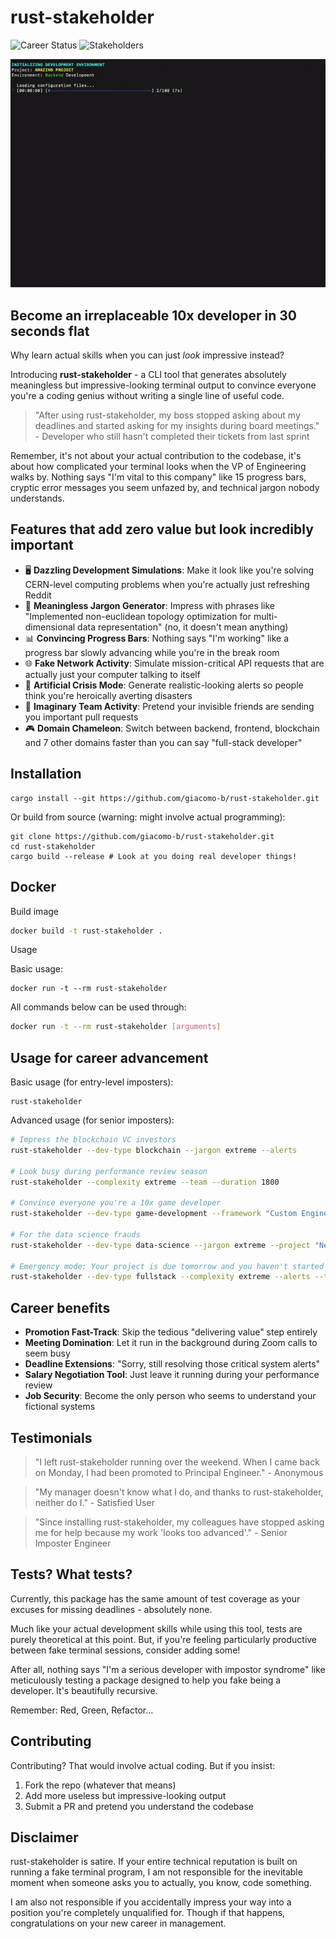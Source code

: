 # rust-stakeholder

![Career Status](https://img.shields.io/badge/career-saved-success) ![Stakeholders](https://img.shields.io/badge/stakeholders-impressed-yellow)

![til](./assets/demo.gif)

## Become an irreplaceable 10x developer in 30 seconds flat

Why learn actual skills when you can just *look* impressive instead?


Introducing **rust-stakeholder** - a CLI tool that generates absolutely meaningless but impressive-looking terminal output to convince everyone you're a coding genius without writing a single line of useful code.


> "After using rust-stakeholder, my boss stopped asking about my deadlines and started asking for my insights during board meetings." - Developer who still hasn't completed their tickets from last sprint

Remember, it's not about your actual contribution to the codebase, it's about how complicated your terminal looks when the VP of Engineering walks by. Nothing says "I'm vital to this company" like 15 progress bars, cryptic error messages you seem unfazed by, and technical jargon nobody understands.

## Features that add zero value but look incredibly important

- 🖥️ **Dazzling Development Simulations**: Make it look like you're solving CERN-level computing problems when you're actually just refreshing Reddit
- 🧠 **Meaningless Jargon Generator**: Impress with phrases like "Implemented non-euclidean topology optimization for multi-dimensional data representation" (no, it doesn't mean anything)
- 📊 **Convincing Progress Bars**: Nothing says "I'm working" like a progress bar slowly advancing while you're in the break room
- 🌐 **Fake Network Activity**: Simulate mission-critical API requests that are actually just your computer talking to itself
- 🚨 **Artificial Crisis Mode**: Generate realistic-looking alerts so people think you're heroically averting disasters
- 👥 **Imaginary Team Activity**: Pretend your invisible friends are sending you important pull requests
- 🎮 **Domain Chameleon**: Switch between backend, frontend, blockchain and 7 other domains faster than you can say "full-stack developer"

## Installation

```
cargo install --git https://github.com/giacomo-b/rust-stakeholder.git
```

Or build from source (warning: might involve actual programming):

```
git clone https://github.com/giacomo-b/rust-stakeholder.git
cd rust-stakeholder
cargo build --release # Look at you doing real developer things!
```

## Docker
Build image

```bash
docker build -t rust-stakeholder .
```

Usage

Basic usage:

```
docker run -t --rm rust-stakeholder
```

All commands below can be used through:

```bash
docker run -t --rm rust-stakeholder [arguments]
```

## Usage for career advancement

Basic usage (for entry-level imposters):

```
rust-stakeholder
```

Advanced usage (for senior imposters):

```bash
# Impress the blockchain VC investors
rust-stakeholder --dev-type blockchain --jargon extreme --alerts

# Look busy during performance review season
rust-stakeholder --complexity extreme --team --duration 1800

# Convince everyone you're a 10x game developer
rust-stakeholder --dev-type game-development --framework "Custom Engine" --jargon high

# For the data science frauds
rust-stakeholder --dev-type data-science --jargon extreme --project "Neural-Quantum-Blockchain-AI"

# Emergency mode: Your project is due tomorrow and you haven't started
rust-stakeholder --dev-type fullstack --complexity extreme --alerts --team
```

## Career benefits

- **Promotion Fast-Track**: Skip the tedious "delivering value" step entirely
- **Meeting Domination**: Let it run in the background during Zoom calls to seem busy
- **Deadline Extensions**: "Sorry, still resolving those critical system alerts"
- **Salary Negotiation Tool**: Just leave it running during your performance review
- **Job Security**: Become the only person who seems to understand your fictional systems

## Testimonials

> "I left rust-stakeholder running over the weekend. When I came back on Monday, I had been promoted to Principal Engineer." - Anonymous

> "My manager doesn't know what I do, and thanks to rust-stakeholder, neither do I." - Satisfied User

> "Since installing rust-stakeholder, my colleagues have stopped asking me for help because my work 'looks too advanced'." - Senior Imposter Engineer

## Tests? What tests?

Currently, this package has the same amount of test coverage as your excuses for missing deadlines - absolutely none.

Much like your actual development skills while using this tool, tests are purely theoretical at this point. But, if you're feeling particularly productive between fake terminal sessions, consider adding some!

After all, nothing says "I'm a serious developer with impostor syndrome" like meticulously testing a package designed to help you fake being a developer. It's beautifully recursive.

Remember: Red, Green, Refactor...

## Contributing

Contributing? That would involve actual coding. But if you insist:

1. Fork the repo (whatever that means)
2. Add more useless but impressive-looking output
3. Submit a PR and pretend you understand the codebase

## Disclaimer

rust-stakeholder is satire. If your entire technical reputation is built on running a fake terminal program, I am not responsible for the inevitable moment when someone asks you to actually, you know, code something.

I am also not responsible if you accidentally impress your way into a position you're completely unqualified for. Though if that happens, congratulations on your new career in management.